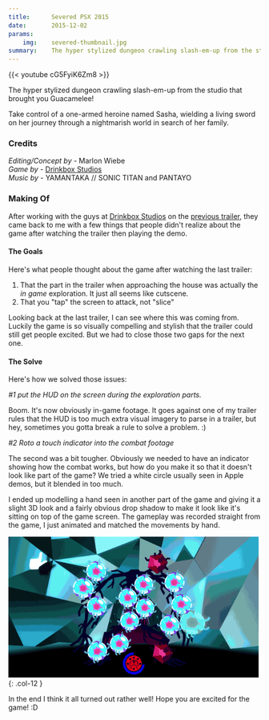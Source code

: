 ```yaml
---
title:      Severed PSX 2015
date:       2015-12-02
params:
    img:    severed-thumbnail.jpg
summary:    The hyper stylized dungeon crawling slash-em-up from the studio that brought you Guacamelee!  
---
```


{{< youtube cG5FyiK6Zm8 >}}
 
The hyper stylized dungeon crawling slash-em-up from the studio that brought you Guacamelee!  

Take control of a one-armed heroine named Sasha, wielding a living sword on her journey through a nightmarish world in search of her family.

### Credits  

_Editing/Concept by_ - Marlon Wiebe  
_Game by_ - [Drinkbox Studios][e77b41ce]  
_Music by_ - YAMANTAKA // SONIC TITAN and PANTAYO  

### Making Of

After working with the guys at [Drinkbox Studios][e77b41ce] on the [previous trailer](http://localhost:4000/blog/posts/severed/), they came back to me with a few things that people didn't realize about the game after watching the trailer then playing the demo.

#### The Goals

Here's what people thought about the game after watching the last trailer:

1. That the part in the trailer when approaching the house was actually the _in game_ exploration.  It just all seems like cutscene.
2. That you "tap" the screen to attack, not "slice"

Looking back at the last trailer, I can see where this was coming from.  Luckily the game is so visually compelling and stylish that the trailer could still get people excited.  But we had to close those two gaps for the next one.

#### The Solve

Here's how we solved those issues:

_#1 put the HUD on the screen during the exploration parts._

Boom.  It's now obviously in-game footage.  It goes against one of my trailer rules that the HUD is too much extra visual imagery to parse in a trailer, but hey, sometimes you gotta break a rule to solve a problem. :)

_#2 Roto a touch indicator into the combat footage_

The second was a bit tougher.  Obviously we needed to have an indicator showing how the combat works, but how do you make it so that it doesn't look like part of the game?  We tried a white circle usually seen in Apple demos, but it blended in too much.  

I ended up modelling a hand seen in another part of the game and giving it a slight 3D look and a fairly obvious drop shadow to make it look like it's sitting on top of the game screen.  The gameplay was recorded straight from the game, I just animated and matched the movements by hand.

![Severed Touch Combat Overlay](/images/posts/2015/severed-combat.gif){: .col-12 }

In the end I think it all turned out rather well!  Hope you are excited for the game! :D

[e77b41ce]: drinkboxstudios.com "Drinkbox Studios Homepage"
